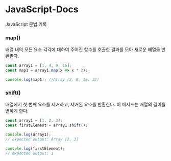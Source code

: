 # JavaScript-Docs
JavaScript 문법 기록


### map()
배열 내의 모든 요소 각각에 대하여 주어진 함수를 호출한 결과를 모아 새로운 배열을 반환한다.
```javascript
const array1 = [1, 4, 9, 16];
const map1 = array1.map(x => x * 2);

console.log(map1); //Array [2, 8, 18, 32]
```


### shift()
배열에서 첫 번째 요소를 제거하고, 제거된 요소를 반환한다. 이 메서드는 배열의 길이를 변하게 한다.
```javascript
const array1 = [1, 2, 3];
const firstElement = array1.shift();

console.log(array1);
// expected output: Array [2, 3]

console.log(firstElement);
// expected output: 1

```
